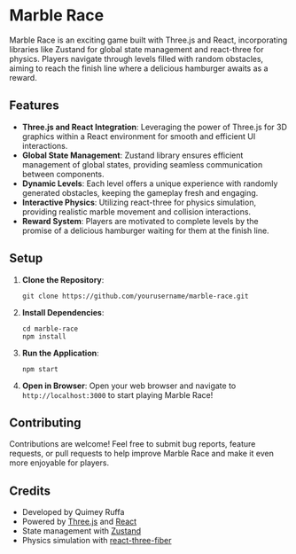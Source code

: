 # Marble Race

Marble Race is an exciting game built with Three.js and React, incorporating libraries like Zustand for global state management and react-three for physics. Players navigate through levels filled with random obstacles, aiming to reach the finish line where a delicious hamburger awaits as a reward.

## Features

- **Three.js and React Integration**: Leveraging the power of Three.js for 3D graphics within a React environment for smooth and efficient UI interactions.
- **Global State Management**: Zustand library ensures efficient management of global states, providing seamless communication between components.
- **Dynamic Levels**: Each level offers a unique experience with randomly generated obstacles, keeping the gameplay fresh and engaging.
- **Interactive Physics**: Utilizing react-three for physics simulation, providing realistic marble movement and collision interactions.
- **Reward System**: Players are motivated to complete levels by the promise of a delicious hamburger waiting for them at the finish line.

## Setup

1. **Clone the Repository**: 
   ```
   git clone https://github.com/yourusername/marble-race.git
   ```

2. **Install Dependencies**:
   ```
   cd marble-race
   npm install
   ```

3. **Run the Application**:
   ```
   npm start
   ```

4. **Open in Browser**:
   Open your web browser and navigate to `http://localhost:3000` to start playing Marble Race!

## Contributing

Contributions are welcome! Feel free to submit bug reports, feature requests, or pull requests to help improve Marble Race and make it even more enjoyable for players.

## Credits

- Developed by Quimey Ruffa
- Powered by [Three.js](https://threejs.org/) and [React](https://reactjs.org/)
- State management with [Zustand](https://github.com/pmndrs/zustand)
- Physics simulation with [react-three-fiber](https://github.com/pmndrs/react-three-fiber)
